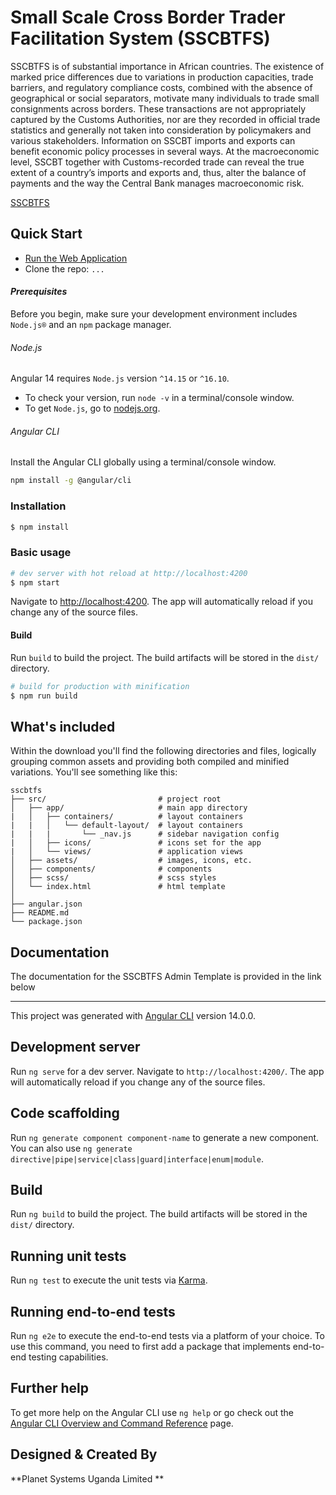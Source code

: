 # Small Scale Cross Border Trader Facilitation System (SSCBTFS)

SSCBTFS is of substantial importance in African countries. The existence of marked price differences due to variations in production capacities, trade barriers, and regulatory compliance costs, combined with the absence of geographical or social separators, motivate many individuals to trade small consignments across borders. These transactions are not appropriately captured by the Customs Authorities, nor are they recorded in official trade statistics and generally not taken into consideration by policymakers and various stakeholders. Information on SSCBT imports and exports can benefit economic policy processes in several ways. At the macroeconomic level, SSCBT together with Customs-recorded trade can reveal the true extent of a country’s imports and exports and, thus, alter the balance of payments and the way the Central Bank manages macroeconomic risk.

[SSCBTFS](https://crossborder.netlify.app/cross-border)  


## Quick Start

- [Run the Web Application](https://crossborder.netlify.app/cross-border)
- Clone the repo: `...`

#### <i>Prerequisites</i>
Before you begin, make sure your development environment includes `Node.js®` and an `npm` package manager.

###### Node.js
Angular 14 requires `Node.js` version `^14.15` or `^16.10`.

- To check your version, run `node -v` in a terminal/console window.
- To get `Node.js`, go to [nodejs.org](https://nodejs.org/).

###### Angular CLI
Install the Angular CLI globally using a terminal/console window.
```bash
npm install -g @angular/cli
```

### Installation

``` bash
$ npm install
```

### Basic usage

``` bash
# dev server with hot reload at http://localhost:4200
$ npm start
```

Navigate to [http://localhost:4200](http://localhost:4200). The app will automatically reload if you change any of the source files.

#### Build

Run `build` to build the project. The build artifacts will be stored in the `dist/` directory.

```bash
# build for production with minification
$ npm run build
```
## What's included

Within the download you'll find the following directories and files, logically grouping common assets and providing both compiled and minified variations. You'll see something like this:

```
sscbtfs
├── src/                         # project root
│   ├── app/                     # main app directory
|   │   ├── containers/          # layout containers
|   |   │   └── default-layout/  # layout containers
|   |   |       └── _nav.js      # sidebar navigation config
|   │   ├── icons/               # icons set for the app
|   │   └── views/               # application views
│   ├── assets/                  # images, icons, etc.
│   ├── components/              # components
│   ├── scss/                    # scss styles
│   └── index.html               # html template
│
├── angular.json
├── README.md
└── package.json
```

## Documentation

The documentation for the SSCBTFS Admin Template is provided in the link below

---

This project was generated with [Angular CLI](https://github.com/angular/angular-cli) version 14.0.0.


## Development server

Run `ng serve` for a dev server. Navigate to `http://localhost:4200/`. The app will automatically reload if you change any of the source files.

## Code scaffolding

Run `ng generate component component-name` to generate a new component. You can also use `ng generate directive|pipe|service|class|guard|interface|enum|module`.

## Build

Run `ng build` to build the project. The build artifacts will be stored in the `dist/` directory.

## Running unit tests

Run `ng test` to execute the unit tests via [Karma](https://karma-runner.github.io).

## Running end-to-end tests

Run `ng e2e` to execute the end-to-end tests via a platform of your choice. To use this command, you need to first add a package that implements end-to-end testing capabilities.

## Further help

To get more help on the Angular CLI use `ng help` or go check out the [Angular CLI Overview and Command Reference](https://angular.io/cli) page.

## Designed & Created By

**Planet Systems Uganda Limited **